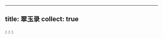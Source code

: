 
---
title: 翠玉录
collect: true
---

[-](/smaragdina/lynch-movie.md#:embed)
[-](/smaragdina/celtic-myths.md#:embed)
[-](/smaragdina/mourn-lawvere.md#:embed)
